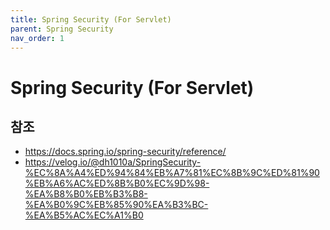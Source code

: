 ```yaml
---
title: Spring Security (For Servlet)
parent: Spring Security
nav_order: 1
---
```


# Spring Security (For Servlet)



## 참조
- https://docs.spring.io/spring-security/reference/
- https://velog.io/@dh1010a/SpringSecurity-%EC%8A%A4%ED%94%84%EB%A7%81%EC%8B%9C%ED%81%90%EB%A6%AC%ED%8B%B0%EC%9D%98-%EA%B8%B0%EB%B3%B8-%EA%B0%9C%EB%85%90%EA%B3%BC-%EA%B5%AC%EC%A1%B0
